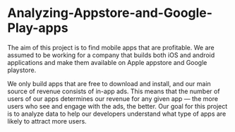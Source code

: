 # Analyzing-Appstore-and-Google-Play-apps


The aim of this project is to find mobile apps that are profitable. We are assumed to be working for a company that builds both iOS and android applications and make them available on Apple appstore and Google playstore.

We only build apps that are free to download and install, and our main source of revenue consists of in-app ads. This means that the number of users of our apps determines our revenue for any given app — the more users who see and engage with the ads, the better. Our goal for this project is to analyze data to help our developers understand what type of apps are likely to attract more users.
